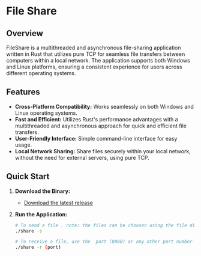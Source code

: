 # File Share

## Overview

FileShare is a multithreaded and asynchronous file-sharing application written in Rust that utilizes pure TCP for seamless file transfers between computers within a local network. The application supports both Windows and Linux platforms, ensuring a consistent experience for users across different operating systems.

## Features

- **Cross-Platform Compatibility:** Works seamlessly on both Windows and Linux operating systems.
- **Fast and Efficient:** Utilizes Rust's performance advantages with a multithreaded and asynchronous approach for quick and efficient file transfers.
- **User-Friendly Interface:** Simple command-line interface for easy usage.
- **Local Network Sharing:** Share files securely within your local network, without the need for external servers, using pure TCP.

## Quick Start

1. **Download the Binary:**
   - [Download the latest release](https://github.com/anbu1506/file-share/releases/latest)

2. **Run the Application:**
   ```bash
   # To send a file . note: the files can be choosen using the file dialog that appears when you run this application
   ./share -s 

   # To receive a file, use the  port (8080) or any other port number
   ./share -r (port)

